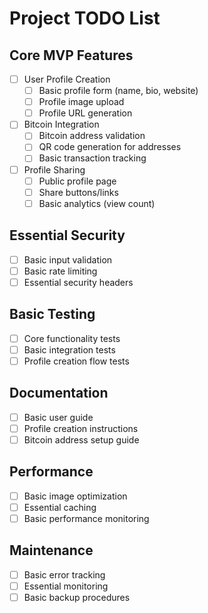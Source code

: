 # Project TODO List

## Core MVP Features
- [ ] User Profile Creation
  - [ ] Basic profile form (name, bio, website)
  - [ ] Profile image upload
  - [ ] Profile URL generation
- [ ] Bitcoin Integration
  - [ ] Bitcoin address validation
  - [ ] QR code generation for addresses
  - [ ] Basic transaction tracking
- [ ] Profile Sharing
  - [ ] Public profile page
  - [ ] Share buttons/links
  - [ ] Basic analytics (view count)

## Essential Security
- [ ] Basic input validation
- [ ] Basic rate limiting
- [ ] Essential security headers

## Basic Testing
- [ ] Core functionality tests
- [ ] Basic integration tests
- [ ] Profile creation flow tests

## Documentation
- [ ] Basic user guide
- [ ] Profile creation instructions
- [ ] Bitcoin address setup guide

## Performance
- [ ] Basic image optimization
- [ ] Essential caching
- [ ] Basic performance monitoring

## Maintenance
- [ ] Basic error tracking
- [ ] Essential monitoring
- [ ] Basic backup procedures 